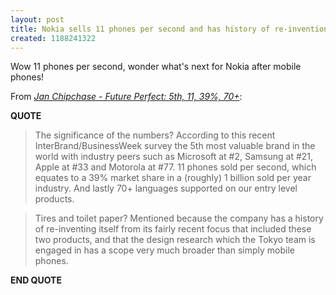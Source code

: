 ```yaml
---
layout: post
title: Nokia sells 11 phones per second and has history of re-invention
created: 1188241322
---
```

<p>Wow 11 phones per second, wonder what's next for Nokia after mobile phones!</p>From <a href="http://www.janchipchase.com/blog/archives/2007/08/5th_11_39_70.html"><cite>Jan Chipchase - Future Perfect: 5th, 11, 39%, 70+</cite></a>:

<p><b>QUOTE</b></p>
<blockquote cite="http://www.janchipchase.com/blog/archives/2007/08/5th_11_39_70.html">
  The significance of the numbers? According to this recent InterBrand/BusinessWeek survey the 5th most valuable brand in the world with industry peers such as Microsoft at #2, Samsung at #21, Apple at #33 and Motorola at #77. 11 phones sold per second, which equates to a 39% market share in a (roughly) 1 billion sold per year industry. And lastly 70+ languages supported on our entry level products.
</blockquote>
<blockquote cite="http://www.janchipchase.com/blog/archives/2007/08/5th_11_39_70.html">
  Tires and toilet paper? Mentioned because the company has a history of re-inventing itself from its fairly recent focus that included these two products, and that the design research which the Tokyo team is engaged in has a scope very much broader than simply mobile phones.
</blockquote>
<p><b>END QUOTE</b></p>

